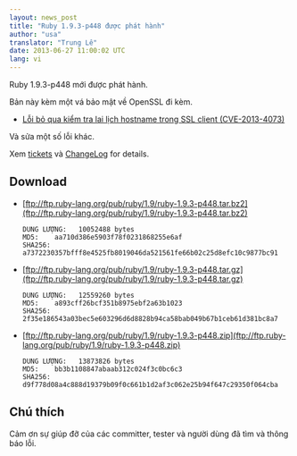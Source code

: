 ```yaml
---
layout: news_post
title: "Ruby 1.9.3-p448 được phát hành"
author: "usa"
translator: "Trung Lê"
date: 2013-06-27 11:00:02 UTC
lang: vi
---
```


Ruby 1.9.3-p448 mới được phát hành.

Bản này kèm một vá bảo mật về OpenSSL đi kèm.

 * [Lỗi bỏ qua kiểm tra lai lịch hostname trong SSL client
   (CVE-2013-4073)](/vi/news/2013/06/27/hostname-check-bypassing-vulnerability-in-openssl-client-cve-2013-4073/)

Và sửa một số lỗi khác.

Xem [tickets](https://bugs.ruby-lang.org/projects/ruby-193/issues?set_filter=1&amp;status_id=5)
và [ChangeLog](http://svn.ruby-lang.org/repos/ruby/tags/v1_9_3_448/ChangeLog) for details.

## Download

* [ftp://ftp.ruby-lang.org/pub/ruby/1.9/ruby-1.9.3-p448.tar.bz2](ftp://ftp.ruby-lang.org/pub/ruby/1.9/ruby-1.9.3-p448.tar.bz2)

      DUNG LƯỢNG:   10052488 bytes
      MD5:    aa710d386e5903f78f0231868255e6af
      SHA256: a7372230357bfff8e4525fb8019046da521561fe66b02c25d8efc10c9877bc91

* [ftp://ftp.ruby-lang.org/pub/ruby/1.9/ruby-1.9.3-p448.tar.gz](ftp://ftp.ruby-lang.org/pub/ruby/1.9/ruby-1.9.3-p448.tar.gz)

      DUNG LƯỢNG:   12559260 bytes
      MD5:    a893cff26bcf351b8975ebf2a63b1023
      SHA256: 2f35e186543a03bec5e603296d6d8828b94ca58bab049b67b1ceb61d381bc8a7

* [ftp://ftp.ruby-lang.org/pub/ruby/1.9/ruby-1.9.3-p448.zip](ftp://ftp.ruby-lang.org/pub/ruby/1.9/ruby-1.9.3-p448.zip)

      DUNG LƯỢNG:   13873826 bytes
      MD5:    bb3b1108847abaab312c024f3c0bc6c3
      SHA256: d9f778d08a4c888d19379b09f0c661b1d2af3c062e25b94f647c29350f064cba

## Chú thích

Cảm ơn sự giúp đỡ của các committer, tester và người dùng đã tìm và thông báo lỗi.